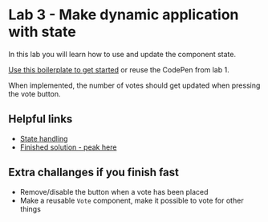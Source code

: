 # Lab 3 - Make dynamic application with state

In this lab you will learn how to use and update the component state.

[Use this boilerplate to get started](https://codepen.io/Hagerstrom/pen/mqwJyd) or reuse the CodePen from lab 1.

When implemented, the number of votes should get updated when pressing the vote button.

## Helpful links
- [State handling](https://facebook.github.io/react/docs/state-and-lifecycle.html#adding-local-state-to-a-class)
- [Finished solution - peak here](https://codepen.io/damoberg/pen/qmNvMX?editors=0010)

## Extra challanges if you finish fast

- Remove/disable the button when a vote has been placed
- Make a reusable `Vote` component, make it possible to vote for other things
